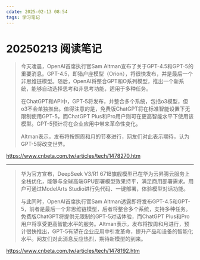 ```yaml
---
cdate: 2025-02-13 08:54
tags: 学习笔记 
---
```


# 20250213 阅读笔记

> 今天凌晨，OpenAI首席执行官Sam Altman宣布了关于GPT-4.5和GPT-5的重要消息。GPT-4.5，即猎户座模型（Orion），将很快发布，并是最后一个非思维链模型。随后，OpenAI将整合GPT和O系列模型，推出一个新系统，能够自动选择思考和非思考功能，适用于多种任务。
> 
> 在ChatGPT和API中，GPT-5将发布，并整合多个系统，包括o3模型，但o3不会单独推出。值得注意的是，免费版ChatGPT将在标准智能设置下无限制使用GPT-5，而ChatGPT Plus和Pro用户则可在更高智能水平下使用该模型。GPT-5预计将在企业应用中带来革命性变化。
> 
> Altman表示，发布将按照周和月的节奏进行，网友们对此表示期待，认为GPT-5将改变世界。

https://www.cnbeta.com.tw/articles/tech/1478270.htm

---

> 华为官方宣布，DeepSeek V3/R1 671B旗舰模型已在华为云昇腾云服务上全栈优化，能够与全球高端GPU部署模型效果持平，满足商用部署需求。用户可通过ModelArts Studio进行免代码、一键部署，体验模型对话功能。
> 
> 与此同时，OpenAI首席执行官Sam Altman透露即将发布GPT-4.5和GPT-5，前者是最后一个非思维链模型，后者将整合多个系统，支持多种任务。免费版ChatGPT将提供无限制的GPT-5对话体验，而ChatGPT Plus和Pro用户将享受更高智能水平的服务。Altman表示，发布将按周和月进行，预计很快推出，GPT-5有望在企业应用中引发革命，提升产品和设备的智能化水平。网友们对此消息反应热烈，期待新模型的到来。

https://www.cnbeta.com.tw/articles/tech/1478192.htm